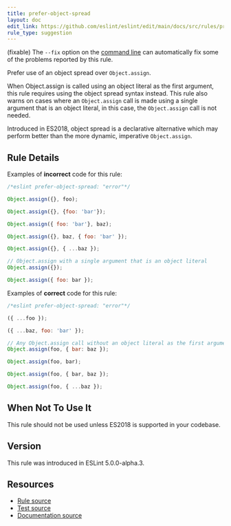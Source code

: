 ```yaml
---
title: prefer-object-spread
layout: doc
edit_link: https://github.com/eslint/eslint/edit/main/docs/src/rules/prefer-object-spread.md
rule_type: suggestion
---
```




(fixable) The `--fix` option on the [command line](../user-guide/command-line-interface#fixing-problems) can automatically fix some of the problems reported by this rule.

Prefer use of an object spread over `Object.assign`.

When Object.assign is called using an object literal as the first argument, this rule requires using the object spread syntax instead. This rule also warns on cases where an `Object.assign` call is made using a single argument that is an object literal, in this case, the `Object.assign` call is not needed.

Introduced in ES2018, object spread is a declarative alternative which may perform better than the more dynamic, imperative `Object.assign`.

## Rule Details

Examples of **incorrect** code for this rule:

```js
/*eslint prefer-object-spread: "error"*/

Object.assign({}, foo);

Object.assign({}, {foo: 'bar'});

Object.assign({ foo: 'bar'}, baz);

Object.assign({}, baz, { foo: 'bar' });

Object.assign({}, { ...baz });

// Object.assign with a single argument that is an object literal
Object.assign({});

Object.assign({ foo: bar });
```

Examples of **correct** code for this rule:

```js
/*eslint prefer-object-spread: "error"*/

({ ...foo });

({ ...baz, foo: 'bar' });

// Any Object.assign call without an object literal as the first argument
Object.assign(foo, { bar: baz });

Object.assign(foo, bar);

Object.assign(foo, { bar, baz });

Object.assign(foo, { ...baz });
```

## When Not To Use It

This rule should not be used unless ES2018 is supported in your codebase.

## Version

This rule was introduced in ESLint 5.0.0-alpha.3.

## Resources

* [Rule source](https://github.com/eslint/eslint/tree/HEAD/lib/rules/prefer-object-spread.js)
* [Test source](https://github.com/eslint/eslint/tree/HEAD/tests/lib/rules/prefer-object-spread.js)
* [Documentation source](https://github.com/eslint/eslint/tree/HEAD/docs/src/rules/prefer-object-spread.md)
